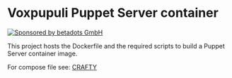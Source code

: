# Voxpupuli Puppet Server container

[![Sponsored by betadots GmbH](https://img.shields.io/badge/Sponsored%20by-betadots%20GmbH-blue.svg)](https://www.betadots.de)

This project hosts the Dockerfile and the required scripts to build a Puppet Server container image.

For compose file see: [CRAFTY](https://github.com/voxpupuli/crafty)
